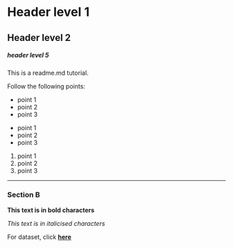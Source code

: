 # Header level 1

## Header level 2

##### header level 5

This is a readme.md tutorial.

Follow the following points:
* point 1
* point 2
* point 3

- point 1
- point 2
- point 3

1. point 1
2. point 2
3. point 3
---
### Section B

__This text is in bold characters__

_This text is in italicised characters_

For dataset, click __[here](https://www.kaggle.com/datasets/alistairking/nuclear-energy-datasets)__
